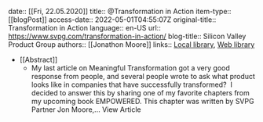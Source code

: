 date:: [[Fri, 22.05.2020]]
title:: @Transformation in Action
item-type:: [[blogPost]]
access-date:: 2022-05-01T04:55:07Z
original-title:: Transformation in Action
language:: en-US
url:: https://www.svpg.com/transformation-in-action/
blog-title:: Silicon Valley Product Group
authors:: [[Jonathon Moore]]
links:: [Local library](zotero://select/library/items/XY7CT2AQ), [Web library](https://www.zotero.org/users/6520516/items/XY7CT2AQ)

- [[Abstract]]
	- My last article on Meaningful Transformation got a very good response from people, and several people wrote to ask what product looks like in companies that have successfully transformed?  I decided to answer this by sharing one of my favorite chapters from my upcoming book EMPOWERED. This chapter was written by SVPG Partner Jon Moore,... View Article